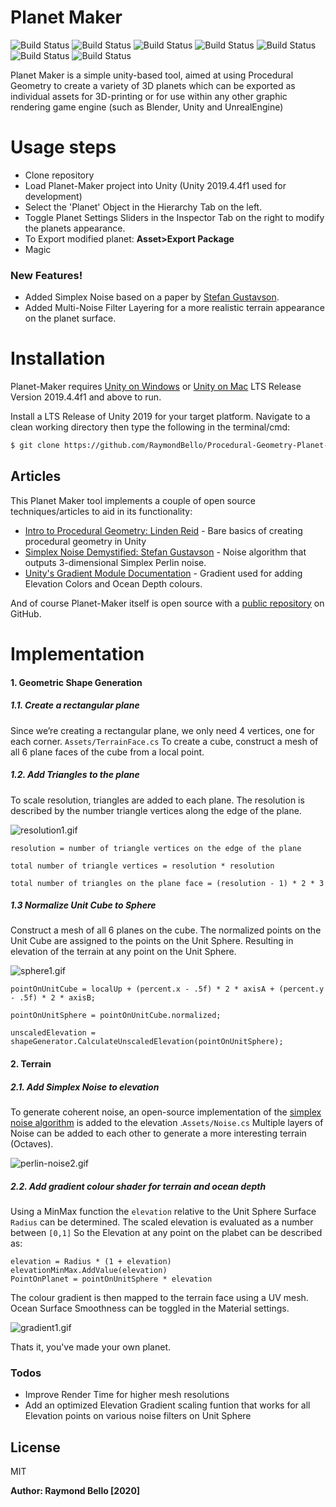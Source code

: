 # Planet Maker

![Build Status](https://img.shields.io/github/last-commit/RaymondBello/Procedural-Geometry-Planet-Maker) ![Build Status](https://img.shields.io/github/issues-raw/RaymondBello/Procedural-Geometry-Planet-Maker) ![Build Status](https://img.shields.io/github/contributors/RaymondBello/Procedural-Geometry-Planet-Maker?color) 
![Build Status](https://img.shields.io/github/languages/top/RaymondBello/Procedural-Geometry-Planet-Maker) ![Build Status](https://img.shields.io/github/languages/count/RaymondBello/Procedural-Geometry-Planet-Maker) ![Build Status](https://img.shields.io/github/commit-activity/m/RaymondBello/Procedural-Geometry-Planet-Maker)
![Build Status](https://img.shields.io/github/repo-size/RaymondBello/Procedural-Geometry-Planet-Maker?color=red) 

Planet Maker is a simple unity-based tool, aimed at using Procedural Geometry to create a variety of 3D planets which can be exported as individual assets for 3D-printing or for use within any other graphic rendering game engine (such as Blender, Unity and UnrealEngine)

# Usage steps
  - Clone repository
  - Load Planet-Maker project into Unity (Unity 2019.4.4f1 used for development)
  - Select the 'Planet' Object in the Hierarchy Tab on the left.
  - Toggle Planet Settings Sliders in the Inspector Tab on the right to modify the planets appearance.
  - To Export modified planet: **Asset>Export Package**
  - Magic

### New Features!

  - Added Simplex Noise based on a paper by [Stefan Gustavson][simplex].
  - Added Multi-Noise Filter Layering for a more realistic terrain appearance on the planet surface.


# Installation

Planet-Maker requires [Unity on Windows](https://download.unity3d.com/download_unity/1f1dac67805b/UnityDownloadAssistant-2019.4.4f1.exe) or [Unity on Mac](https://download.unity3d.com/download_unity/1f1dac67805b/UnityDownloadAssistant-2019.4.4f1.dmg)  LTS Release Version 2019.4.4f1 and above to run.

Install a LTS Release of Unity 2019 for your target platform.
Navigate to a clean working directory then type the following in the terminal/cmd:

```sh
$ git clone https://github.com/RaymondBello/Procedural-Geometry-Planet-Maker.git
```

## Articles

This Planet Maker tool implements a couple of open source techniques/articles to aid in its functionality:

* [Intro to Procedural Geometry: Linden Reid][intro-p] - Bare basics of creating procedural geometry in Unity
* [Simplex Noise Demystified: Stefan Gustavson][simplex] - Noise algorithm that outputs 3-dimensional Simplex Perlin noise.
* [Unity's Gradient Module Documentation][gradient] - Gradient used for adding Elevation Colors and Ocean Depth colours.

And of course Planet-Maker itself is open source with a [public repository][planet] on GitHub.


# Implementation
#### 1. Geometric Shape Generation
##### 1.1. Create a rectangular plane
Since we’re creating a rectangular plane, we only need 4 vertices, one for each corner. `Assets/TerrainFace.cs`
To create a cube, construct a mesh of all 6 plane faces of the cube from a local point.

##### 1.2. Add Triangles to the plane
To scale resolution, triangles are added to each plane. The resolution is described by the number triangle vertices along the edge of the plane.

![resolution1.gif](https://www.dropbox.com/s/g1podg6yvg3covq/resolution1.gif?dl=0&raw=1)

`resolution = number of triangle vertices on the edge of the plane`

`total number of triangle vertices = resolution * resolution`

`total number of triangles on the plane face = (resolution - 1) * 2 * 3`

##### 1.3 Normalize Unit Cube to Sphere
Construct a mesh of all 6 planes on the cube. The normalized points on the Unit Cube are assigned to the points on the Unit Sphere.
Resulting in elevation of the terrain at any point on the Unit Sphere.

![sphere1.gif](https://www.dropbox.com/s/gusj5kwmapotakq/sphere1.gif?dl=0&raw=1)

`pointOnUnitCube = localUp + (percent.x - .5f) * 2 * axisA + (percent.y - .5f) * 2 * axisB;`

`pointOnUnitSphere = pointOnUnitCube.normalized;`

`unscaledElevation = shapeGenerator.CalculateUnscaledElevation(pointOnUnitSphere);`

#### 2. Terrain
##### 2.1. Add Simplex Noise to elevation
To generate coherent noise, an open-source implementation of the [simplex noise algorithm][simplex] is added to the elevation .`Assets/Noise.cs`
Multiple layers of Noise can be added to each other to generate a more interesting terrain (Octaves).

![perlin-noise2.gif](https://www.dropbox.com/s/cy9okazeibsw4iy/perlin-noise2.gif?dl=0&raw=1)

##### 2.2. Add gradient colour shader for terrain and ocean depth
Using a MinMax function the `elevation` relative to the Unit Sphere Surface `Radius` can be determined.
The scaled elevation is evaluated as a number between `[0,1]`
So the Elevation at any point on the plabet can be described as:

```
elevation = Radius * (1 + elevation)
elevationMinMax.AddValue(elevation)
PointOnPlanet = pointOnUnitSphere * elevation
```

The colour gradient is then mapped to the terrain face using a UV mesh. 
Ocean Surface Smoothness can be toggled in the Material settings.

![gradient1.gif](https://www.dropbox.com/s/loi0errzjlj3was/gradient1.gif?dl=0&raw=1)

Thats it, you've made your own planet.


### Todos

 - Improve Render Time for higher mesh resolutions
 - Add an optimized Elevation Gradient scaling funtion that works for all Elevation points on various noise filters on Unit Sphere

License
----
MIT


**Author: Raymond Bello [2020]**

[//]: # 

   [simplex]: <http://staffwww.itn.liu.se/~stegu/simplexnoise/simplexnoise.pdf>
   [intro-p]: <https://lindenreid.wordpress.com/2018/01/20/intro-to-procedural-geometry-part-1/>
   [gradient]: <https://docs.unity3d.com/ScriptReference/Gradient.html>
   [planet]: <https://github.com/RaymondBello/Procedural-Geometry-Planet-Maker>
   [git-repo-url]: <https://github.com/RaymondBello/Procedural-Geometry-Planet-Maker.git>
  